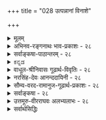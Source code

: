 +++
title = "028 उत्पन्नानां विनाशे"

+++
<details><summary>मूलम्</summary>

उत्पन्नानां विनाशे ध्रुवभवितृतया हेत्वपेक्षाविहीने जन्मन्येवोपरोधात्क्षणिकमिह जगत्सर्वमित्यप्यसारम् ।  
लिङ्गं ह्येष्यत्त्वमात्रं जननविधुरता तत्क्षणानुक्षणत्वे तत्त्वं तज्जन्यता वा तदिदमनियमासिद्धिबाधादिदूष्यम् ॥ २८ ॥
</details>

<details><summary>अभिनव-रङ्गनाथः भाव-प्रकाशः - २८</summary>

\*जातस्य हि ध्रुवो मृत्युरितीति - एतेन परोक्तध्रुवभावित्वहेतोः पक्षसत्त्वस्य सिद्धान्तिसंमतत्वप्रदर्शनव्याजेन गीताभाष्योक्तदिशा तत्वसंग्रहकृतो विनाशद्वैविध्यकल्पनमनुचितमिति सूचितं; तथाहि - 'उत्पत्तिविनाशादयस्सतो द्रव्यस्यावस्थाविशेषाः' इत्यादिभाष्येण उत्पाद इव विनाशोऽपि सहेतुकः असत्त्वाभाववांश्च प्रमाणप्रतिपन्न इत्यादिकं स्थापितं । धर्मधर्मिणोर्भेदः एकस्यैव कालभेदेन नानास्वभावयोगश्च संभवतीत्यत्रैव पूर्वं व्यवस्थापितं । संबन्धानुपपत्तिश्च परिहरिष्यते । अतः उत्पत्तिप्रतीतिरिव नाशसामान्यप्रतीतिः प्रमेति युक्तम् ।  
तत्वसंग्रहे तु -  
अहेतुकत्वात्किञ्चायां असन् वन्ध्यासुतादिवत् ।  
अथवाऽऽकाशवन्नित्यो न प्रकारान्तरं यतः ॥ ३७० ॥  
असत्त्वे सर्वभावानां नित्यत्वं स्यादनाशतः ।  
सर्वसंस्कारनाशित्वप्रत्ययश्चानिमित्तकः ॥ ३७१  
नित्यत्वेऽपि सहस्थानं विनाशेनाविरोधतः ।  
अजातस्य हि नाशोक्तिः नैव युक्त्यनुपातिनी ॥ ३७२  
इत्युद्योतकरोक्षेपस्य -  
तदत्र कतमं नाशं परे पर्यनुयुञ्जते?  
किं क्षणस्थायधर्माणं भावमेव तथोदितम् ॥ ३७३  
अथ भावस्वरूपस्य निवृत्तिं ध्वंससंज्ञितम्?  
पूर्वपर्यनुयोगे हि नैव किञ्चिद्विरुध्यते ॥ ३७४  
यो हि भावः क्षणस्थायी विनाश इति गीयते ।  
तं हेतुमन्तमिच्छामः पराभावात्त्वहेतुकम् ॥ ३७५  
वस्त्वनन्तरभावित्वं न तत्र त्वस्ति तादृशि ।  
चलभावस्वरूपस्य भावेनैव सहोदयात् ॥ ३७६  
अतो विनाशसद्भावान्न नित्यास्सर्वसंस्कृताः ।  
न विनाशीति बुद्धिश्च निर्निमित्ता प्रसज्यते ॥ ३७७  
भावध्वंसात्मनश्चैवं नाशस्यासत्त्वमिष्यते ।  
वस्तुरूपवियोगेन न भावाभावरूपतः ॥ ३८२  
निवृत्तिरूपताऽप्यस्मिन् विधिना नाभिधीयते ।  
वस्तुरूपानुवृत्तिश्च क्षणादूर्ध्वं निषिध्यते ॥ ३८३  
अतो व्यवस्थितं रूपं विहितं नास्य किञ्चन ।  
इति नित्यविकल्पोऽस्मिन् क्रियमाणो निरास्पदः ॥ ३८४  
इति परिहार उक्तः । अत्र पञ्चिका - द्विविधो हि विनाशो विधेः प्रतिषेधलक्षणः; तथा हि -क्षणस्थितिधर्मा भाव एव चलो विनश्यतीति कृत्वा विनाश इत्याख्यायते । यद्वा -भावस्वभावप्रच्युतिलक्षणप्रध्वंसापरनामाविनशनं विनाश इति । अत्र विचार्यते -पूर्वदेशसंबन्धवियोगपूर्वकदेशान्तरप्राप्तिदशायामेव चलनं सर्वसंप्रतिपन्नं । तदात्वे विनाशप्रतीतिर्न संप्रतिपन्ना; किंतु चलनप्रतीतिरेव । चलनं च न वस्तुनो विनाशः । वस्तुस्वभावप्रच्युतिदशायामेव विनाशप्रतीतिः । सा च चलनमादाय न विश्राम्यति । अत एव -  
प्रथमे कारणं जातमविनष्टं तदा च तत् ।  
क्षणिकत्वात्तु तत्कार्यं क्षणकाले न वर्तते ॥ ५०९  
तस्मादनष्टात्तद्धेतोः प्रथमक्षणभाविनः ।  
कार्यमुत्पद्यते शक्तौ द्वितीयक्षण एव तु ॥ ५१२  
इति भवदुक्तिसंगतिः । अस्तु धर्मधर्मिणोरभेदवादिनां भवतां चलनकाल एव विनाशः; अथापि 'भाव एव चलो विनश्यतीति कृत्वा विनाश इत्याख्यायते' इति भवदुक्त्या यो विनश्यति तद्भावरूप एव विनाश इति प्रतीयते । एवं 'जन्मतो नान्यथा स्थितिः' इत्युक्त्या जन्मकाल एव विनाशसत्ताकाल इति च । इत्थं च उत्पत्तिक्षण एव विनाशप्रतीतिरिति महदिदं चित्रं । एवं धर्मधर्मिणोर्मेदमभ्युपगच्छतः परस्योपरि -  
तथा हि नाशको हेतुर्न भावाव्यतिरेकिणः ।  
नाशस्य कारको युक्तः स्वहेतोर्भावजन्मतः ॥ ३५८  
इति भवदारोपितदोषः परावृत्य भवन्तमेवाश्रयति । पूर्वपूर्वक्षणनाशस्य उत्तरोत्तरक्षणरूपत्वाङ्गीकारे च सान्वयविनाशाङ्गीकारप्रसङ्गः । स्वभावप्रच्युतिदशायामपि श्रीभाष्यादिसिद्धान्तितस्य निरन्वयविनाशासंभवस्य अनुपदमेव व्यवस्थापयिष्यमाणतया विनाशप्रतीत्योर्वैलक्षण्ये विनिगमकविरहेण एकजातीयेनैव विनाशेन निर्वाहे एको वस्तुरूपः अन्यश्शशविषाणवदसन्निति विनाशद्वैविध्यकल्पनं स्वेच्छामात्रनिबन्धनमेव । चलनदशायामपि पूर्वोत्तरक्षणयोस्तादाम्यानभ्युपगमेन पूर्वक्षणस्य निरन्वयविनाशसंभवेन भवत्पक्षेणोभयोरसत्त्वसंभवात् स्वभावप्रच्युतिदशायां सिद्धान्तानुसारेण वस्तुनस्संभवेन उभयोर्वस्तुत्वसंभवाच्च । अतः एकस्य वस्तुभूतस्य विनाशस्य अपरस्यावस्तुभूतस्य ध्वंसस्याङ्गीकरणमनुचितमिति । एतेन -  
संतानोच्छेदरूपस्तु विनाशो यो न हेतुमान् ।  
तस्यान्तेऽपि न भावोऽस्ति तथा जन्म तु वार्यते ॥ ४३९  
विलक्षणकपालादेस्त्वादस्तु सहेतुकः ।  
सोऽप्यादौ जायते नैव तदा हेतोरसम्भवात् ॥ ४४०  
इत्युक्तिरप्यनुचितेति ।  
\*द्वितीये तु इति - धर्मधर्मिणोस्संबन्धो व्यवस्थापयिष्यते ।  
अतः -  
सर्वत्रैवानपेक्षाश्च विनाशे जन्मिनोऽस्विलाः ।  
सर्वथा नाशहेतूनां तत्राकिञ्चित्करत्वतः ॥ ३५७  
पदार्थव्यतिरिक्ते तु नाशनाम्नि कृते सति ।  
भावे हेत्वन्तरैस्तस्य न किञ्चिदुपजायते ॥ ३६०  
इत्येतत्पक्षपरिष्करणेन सिद्धान्तदूषणं न संभवतीति बोध्यम् ॥  
\*सर्वभावासिद्धीति - ध्वंसस्याहेतुकत्वासत्त्वनिस्स्वभावत्वाङ्गीकारे माध्यमिकावृत्तिबोधिचर्यावतारपञ्चिकोक्तदिशा सर्वेषामपि निस्स्वभावत्वप्रसङ्गेन - विज्ञप्तिमात्रतासिद्धिर्धीमद्भिर्विमलीकृता ।  
इत्याद्युक्तिरसङ्गतेति भावः । \*ध्वंसस्य च तुच्छत्वे इति -  
प्रध्वंसो भवतीत्येव न भावो भवतीत्ययम् ।  
अर्थः प्रत्याय्यते त्वत्र न विधिः कस्यचिन्मतः ॥ २८९  
ध्वंसनाम्नः पदार्थस्य विधाने पुनरस्य न ।  
वस्तुनो जायते किंञ्चिदित्येतत्किं निवर्तते? ॥  
इत्युक्तिरप्यनुचिता । भवताऽपि वस्तुरूपनाशाङ्गीकारेण तत्र विधिरूपताया अत्र तद्वैलक्षण्यस्य च नियामकाभावात् । ध्वंसनाम्नः पदार्थस्य विधाने वस्तुनो ध्वंसस्य च परमार्थत्वेन उभयोस्संबन्धस्संभवति । एकस्य वस्तुता अन्यस्य चावस्तुत्वं यदि तदा वस्त्ववस्तुनोस्संबन्धो न संभवति । एतेन -  
भावध्वंसात्मनोश्चैवं नाशस्यासत्त्वमिष्यते ।  
वस्तुरूपनियोगेन न भावाभावरूपतः ॥ ३८२  
इत्येतद्विवरणपञ्चिकायां 'यदि हि स्वभावनिषेघलक्षणो विनाशः तेषामसन् स्यात् तदा नित्यत्वमेषां स्यात् यावता स्वभावनिषेधलक्षणो नाशस्स्वयमसद्रूपोऽस्त्येवेति कथं नित्या भवेयुः?' इत्युक्तिरप्यपास्ता; सदसतोस्संबन्धानुपपत्तिर्बुद्धिसरे विवेचयिष्यते इति भावः ॥ २८ ॥
</details>


<details><summary>सर्वाङ्कषा-पाठान्तरम् - २८</summary>

पुनः विभज्यवैभाषिकोक्त प्रकारान्तरेण जगतः क्षणिकत्वसाधनप्रकारमाशङ्क्य परिहरति - उत्पन्नाना- मित्यादि । विनाशे = ध्वंसे ध्रुवभवितृतया = ध्रुवभावित्वेन हेतुना हेत्वपेक्षाविहीने = हेतुनिरपेक्षे सिद्धे सति उत्पन्नानां पदार्थानां जन्मन्येव = उत्पत्तिसमय एव निरोधात्‌ = ध्वंसात्‌ इह सर्वं जगत्‌ क्षणिकम्‌ = एकक्षणमात्रवर्तीति सिद्धम्‌ । अयं भावः - नाशाख्यः कश्चन पदार्थः ध्वंसपर्यायः भावरूपोऽभावरूपो वा लौकिकपरीक्षकसर्वसंमतः दुरपह्नवः । स च नित्य इत्यपि, अन्यथा ध्वस्तस्य पुनरुन्मज्जनप्रसङ्गः । ध्वंसो यद्यमित्यः, तर्हि तस्य नाशः कदाचित्‌ स्यादेव । एवञ्च घटस्य ध्वंसो नाम घटनाशः, तस्य नाशे = घटनाशस्य नाशे पुनः घट उज्जीवेत्‌ । घटाभावाभावो हि घट एव । अतश्च नित्यत्वादेव सः हेतुनिपेक्ष इति च स्वतस्सिद्धम्‌ । न च ध्वंसस्य नित्यत्वेऽपि उत्पत्तेरङ्गीकारात्‌, तस्य हेतुनिरपेक्षत्वं नास्तीति वाच्यम्‌; उत्पत्तिमतो हि नाशः अनिवार्यः । अत एव हि 'जातस्य हि ध्रुवो मृत्युः' इति भवत्कूटस्थोपदेशः । न च मुद्गराघातादेः ध्वंसं. प्रति कारणत्वस्य दृष्टत्वात्‌ न निरपेक्षः ध्वंसः इति वाच्यम्‌; तेषाम् अभिव्यक्तिकारणत्वेनाप्युपपत्तेः । अपि च मुद्गराघातस्य ध्वंसं प्रति हेतुत्वं तवापि न हीष्टम्‌; अवयवविश्लेषकरण एव मुद्गरघातस्य त्वयापि पर्यवसानाङ्गीकारात्‌ । न चान्ततः ध्वंसं प्रति प्रतियोगिनः कारणत्वस्यास्माभिरङ्गीकारात्‌ ध्वंसस्य हेतुजन्यत्वं वर्तत एवेति वाच्यम्‌; पतितोऽसि मदीये जाले । ध्वंसं प्रति प्रतियोगि कारणमिति सत्यम्‌ । ध्वंसस्य समवाय्यसमवायिकारणे तु न स्त एव । प्रतियोगि तु निमित्तकारणम्‌ । अत एव निमित्तस्य प्रतियोगिनः सिद्धौ, ध्वंसे कारणान्तरनिरपेक्षतायाश्च भवताप्यङ्गीकारात्‌, कालस्य क्षेपे कारणाभावेन, जातस्य मृत्युः ध्रुवस्सिद्धः । न च कालेश्वरादृष्टादीनां कार्यसामान्यकारणानां सत्त्वान्न प्रतियोगिमात्रजन्यो ध्वंस इति वाच्यम्‌, कालेश्वरादिसद्भाव एव प्रमाणाभावेन, तेषां कारणत्वं हि दण्डापूपायितम्‌ । अतश्च प्रतियोगिनि सिद्धे विवृतवदनेन ध्वंसेन स ग्रस्यत एवेति एकक्षणायूंषि सर्वाणि । अतः उत्त्पत्तिक्षणमात्रवर्तिनः सर्वे भावा इति जगत्‌ सर्वं क्षणिकम् इति सिद्धम्‌ । तथा चानुमानम्‌ 'ध्वंसः हेतुनिरक्षः, ध्रुवभावित्वात्‌' इति ॥   
तदिदं निराकरोति- इत्यप्यसारमिति । कृत इत्यत्राह - लिङ्गं हीत्यादि । हेतुं विकल्पयति - एष्यत्वमित्यादिना । उक्तानुमाने ध्रुवभावित्वात्‌' इति हेतोरर्थः कः? नियमेन आगामित्वरूपम् एष्यत्वसामान्यम् अर्थः? सदातनत्वम्‌, अत एवोत्पत्तिरहितत्वपर्यवसितं सतताधौव्येःअर्थः? प्रतियोगिनः ध्वंसस्य च समानकालिकत्वमर्थः? उत प्रतियोगिक्षणाव्यवहितसमनन्तरकालिकत्वमर्थः? अथवा प्रतियोग्यात्मकत्वमेवार्थः? उत प्रतियोगिजन्यत्वमर्थः? ध्रिवभाविपदस्य हि कथञ्चिदेत अर्था भवन्ति ॥   
पदानामर्थस्तु - एष्यत्वमात्रम्‌, सामान्यतः आगामित्वमर्थः । जननविधुरता = उत्पत्तिरहितत्वमर्थः? ध्रुवभावि = सदातनम्‌ । तत्क्षणत्वम्‌ = स एव क्षणः यस्य ध्वंसस्य, तत्त्वम्‌ = प्रतियोगिसमानक्षणत्वमर्थः ।   
अनुक्षणत्वम्‌ = तदनुक्षणत्वम्‌ = प्रतियोगिक्षणसमनन्तरक्षणभावित्वम्‌ अर्थः । क्षणानुक्षणपदयोः द्वन्द्वः ततो भावप्रत्ययः, अनन्तरं प्रतियोगिवाचकतत्पदेन तत्पुरुषः । भावप्रत्ययात्पूर्वं वा तत्पुरुषः । ततश्च तत्क्षणत्वम्‌, तदनन्तरक्षणत्वं चार्थः । अथवा तत्त्वम्‌ = प्रतियोग्यात्मकत्वमर्थः । यद्वा तज्जन्यता वा = प्रतियोगिजन्यत्वमर्थः ॥   
एवं विकल्पितानां पक्षाणां क्रमाद्दोषानाह – तदिदमित्यादिना । तदिदमिति सामान्ये नपुंसकम्‌ । एवं हेतोरर्थवर्णनम्‌, अनियमासिद्धिबाधादिदूष्यम्‌ = अनियमः = व्यभिचारः । असिद्धिः प्रसिद्धा । बाधश्च प्रसिद्धः । आदिना विरोधस्य ग्रहणम्‌ । एभिः दूष्यम्‌ ॥   
तत्र प्रथमे एष्यत्वे, अनियमः, हेतुनिरपेक्षत्वरूपसाध्यस्याभाववति हेतुसापेक्षे ध्वंसभिन्ने घटादौ एष्यत्वस्य सत्त्वात्‌ व्यभिचारः । द्वितीये जननविधुरत्वे, असिद्धिः । ध्वंसस्य प्रतियोगिजन्यत्वस्य सर्वसंमतत्वेन, जननविधुरत्वस्य पक्षे असिद्धिः । हेत्वभाववत्पक्षः स्वरूपसिद्धिः । ननु तन्मते ध्वंसस्य नित्यत्वाङ्गीकारात्‌ जननविधुरत्वं तत्रास्त्येवेति कथमसिद्धिरिति चेत्‌, न; ध्वंसस्य तत्त्वतः सामान्यरूपेण नित्यत्वेऽपि, प्रति- योगिसिद्धिसमनन्तरं तत्तत्प्रतियोगिकध्वंसत्वेन रूपेण जन्यत्वस्यावश्यकत्वात्‌, विशेषरूपेण जन्यत्वस्य सत्त्वात्‌ । अन्यथा घटोत्पत्तेः पूर्वमपि घरध्वंसप्रसङ्गः । तृतीये, प्रतियोगिनः एकक्षणमात्रवृत्तित्वाङ्गीकारात्‌, प्रतियोगिना सह समानक्षणत्वाभावात्‌ असिद्धिः । चतुर्थे, तदनन्तरकषणभावित्वे सिद्धे, तस्यैव हेतुत्वरूपत्वात्‌, हेतुनिरपेक्षत्वविरुद्धत्वाद्धेतोः विरोधो दोषः स्पष्टः । कार्याव्यवहितपूर्वक्षणवृत्तिर्हि कारणमुच्यते । कारणाव्यवहितोत्तरवृत्ति चेत्‌ कार्यम्‌, कार्याव्यवहितपूर्ववृत्तित्वमपि प्रतियोगिनिरूपितेनैव लभ्यत एव । तदेव च कारणत्वमिति । पञ्चमे, ध्वंसे प्रतियोग्यात्मकत्वस्यासंभवात्‌ हेत्वसिद्धिः स्पष्टा । षष्ठे, तज्जन्यत्वे सिद्धे हेत्वनपेक्षत्वं कथमुच्यते? अतः विरोधः स्पष्ट एव । अतश्च ध्वंसः हेत्वनपेक्षः, ध्रुवभावित्वादित्यनुमानस्यासंभवात्‌ न क्षणिकत्वस्य सिद्धिः । ननु तदुक्तानुमानस्यास्तु दूषणम्‌; अथापि ध्वंसः खलु न समवायिकारणपेक्षः, अनङ्गीकारात्‌। अत एव नासमवायिकारणमपि । एवञ्च ध्वंसं प्रति प्रतियोग्येव निमित्तकारणमिति तु सर्वसंमतम्‌ । एवञ्च प्रतियोगिनि जाते, कारणस्य सिद्धत्वात्‌ कुतः कार्यभूतो ध्वंसः तदैव न भवेत्‌ । 'जातस्य हि ध्रुवो मृत्यु' इति हि न्यायः इति चेत्‌, उच्यते - 'नाभावो विद्यते सतः' इत्यपि तत्रैवोक्तमपि पश्य । किञ्च ध्वंसं परति प्रतियोगिमात्रं न हेतुः, कालेश्वरदृष्टादीनां साधारणकारणानामप्यपेक्षणात्‌ । कालेश्वरादयो न सन्तीत्युक्तं किलेति चेत्‌, अत एव ते सन्त्येवेति सिद्धम्‌ । न ह्यसतश्शशश्रृङ्गादावेवं चर्चा । अतश्च कूश्माण्डचौर्यकथाप्रसङ्गन्यायेन सिद्धा एव ते । अधिकं च तत्तदवसरे । अतश्च तेष्वन्यतमविलम्बेन कार्यस्य उत्पत्तिक्षण एव नाशासंभवात्‌ न क्षणिकत्वसिद्धिः । एवं ध्वंसस्य विलम्बे, वस्तुनोऽनुवृत्तेः सिद्ध्या, स एव 'स्थिति'पदस्यार्थः । 'जातस्य हि' इत्याद्यपि, नाशस्यानिवार्यतां वक्ति, न तु प्रतियोगिसमनन्तरक्षणभाव्यताम्‌ । अतः उक्तयुक्त्या न क्षणिकत्वसिद्धिः ॥   
इदमत्रचिन्तनीयम्‌- दारुकाष्ठादिकं गृहाद्बहिरनावृतप्रदेशे प्रक्षिप्तं शीघ्रं नश्यति । गृहान्तः रक्षितं तु शतवर्षकालमपि तिष्ठति । विशिष्य रक्षणोपायाचरणेन ततोऽपि बहुवत्सरांस्तिष्ठेयुः । एवं शरीरमपि व्याध्यादिग्रस्तं चिकित्सारहितं चेत्‌, नश्यत्येव । औषधसेवादिभिस्तु रक्ष्यत इत्यप्यनुभवसिद्धम्‌ । अन्यथा हि आयुर्वेदशास्त्रमर्थशून्यमेव स्यात्‌ । अतश्चैकमेव वस्त द्वित्रक्षणस्थाय्यपि, द्वित्रदिनस्थायि, द्वित्रवर्षस्थायि चेत्यनुभवसिद्धम्‌ । ततश्चैव नाशे सहजेऽप्युपायैः कालानुवृत्तिरपि प्रत्यक्षसिद्धा । कालान्तरानुवृत्तिरेव स्थितिरुच्यते । अतश्च क्षणिकत्ववादोऽयं दुर्बल एव । सर्वाण्यपि कदाचिन्नशयन्तीति तु सत्यम्‌ । परन्तु कालक्षेपस्यापि सत्त्वादेतदपि सत्यमेव । अतश्च मानवबुद्ध्या निर्णेतुमशक्ये विषये, 'एवमेव' इति निर्णयस्यासंभवात्‌, सकलशास्त्रव्यवहाराद्यनुसारात्‌ वस्तुस्थैर्यमनिवार्यम्‌ । वैराग्यार्थं क्षणिकोपदेशश्चेत्तदङ्गी- कृतमेव 'आस्थानिवृत्त्यर्थमवादिबौद्धैः' इति । न तावता वस्तुस्वरूपनिर्णय इति ॥ २८ ॥
</details>


<details><summary>ಕನ್ನಡ</summary>

क्षणिक साधक मत्तॊन्दु वादवन्नु अनुवाद माडि निराकरिसुत्तारॆ  

> उत्पन्नानां विनाश ध्रुवभविवृतया हेत्व पेक्षा विहीने (सति)  
> जन्मन्येव उपरोधात्  
> इह सर्वं जगत् क्षणिकम्

हुट्टिद वस्तुगळ नाश  
बेरॆ कारणवन्नु अपेक्षिसदॆये  
स्वयं अनिवार्यव् आगि ऒदगुवुदरिन्द  
हुट्टिद तत्‌क्षणवे नाशवागुवुदरिन्द  
इल्लि जगत्तॆल्लवू ऒन्दु क्षणमात्रवे निल्लबल्लदु. 

बौद्ध मतदल्लि नाश ऎरडु विध.  

1) दॊण्णॆ मुन्तादवुगळिन्द घटादिगळु ऒडॆदाग आगुव नाश,  
2) प्रतिक्षणदल्लि ऎल्ल पदार्थगळू नाशवागि हॊसदागि हुट्टुवाग आगुव मॊदलिद्द वस्तुविन नाश. 

[[38]] 


मॊदलनॆयदु स्थूल,  
ऎल्लरिगू अनुभवसिद्ध.  
ऎरडनॆयदु सूक्ष्म,  

> ध्वंसः हेतु-निरपेक्षः,  
ध्रुवभावित्वात् ' 

ऎम्ब अनुमानदिन्द सिद्ध.  

ई ऎरडन्नू अवरु निरन्वय-विनाशव् ऎन्नुवरु.  
अन्दरॆ आ वस्तु नाशवाद मेलॆ  
याव रीतियल्लि मुन्दुवरियुवुदिल्ल.  

सिद्धान्तदल्लि याव वस्तुवे नाशवादरू  
रूपान्तरदिन्द अदु मुन्दुवरियुत्तदॆ.+++(5)+++  
याव रीतियल्लि मुन्दु वरियद सम्पूर्णवाद नाश  
यावुदक्कू बरुवुदिल्ल.  
इदन्नु सान्वय-विनाशवॆन्नुवरु.+++(5)+++ 

वस्तु नाशव् आगलु  
बेरॆयॊन्दु वस्तु कारणवल्ल.  
तानु हुट्टुवुदे  
तन्न नाशक्कॆ कारणवागुत्तदॆ.  
*जातस्य हि ध्रुवो मृत्युः' ऎम्ब न्याय प्रसिद्ध.  
तार्किकरू ध्वंसक्कॆ प्रतियोगि कारण ऎन्नुत्तारॆ.  
घटध्वंसक्कॆ घटवे कारण.+++(5)+++  
आद्दरिन्द घट हुट्टिद तत्क्षण  
कारणसिद्धवाद्दरिन्द  
घट ध्वंस आगले बेकागुत्तदॆ.  
इल्लदिद्दरॆ ऎन्दू अदर नाशवागुवन्तॆये इल्ल.  
इदन्नु अहेतुक ध्वासवादवॆन्नुवरु.  
इदरिन्द, हुट्टिद प्रतियॊन्दु वस्तुवू मरुक्षणदल्ले नशिसुवुदु अनिवार्यवाद्दरिन्द  
क्षणिकत्व तन्नष्टिगॆ सिद्धवागुत्तदॆ.  
इदु हिन्दॆ हेळिद अनुमानद सार. 


"इत्यपि असारं"- ई वादवू सह समर्थनीयवल्ल.  

एतक्कॆन्दरॆ  

> लिङ्गं एष्यत्त्वमात्रं जननविधुरता तत्-क्षणानुक्षणतो तं तज्जन्यता वा तदिदं अनियमासिद्धि-बाधादिदष्यं हि 

हेतु-वागिरुव ध्रुव-भावित्व-एष्यत्त्वादि यावरूपद्दे आदरू  
व्यभिचार, असिद्धि, बाध मुन्ताद दोषगळिन्द कूडिद्दाग् इदॆ. 

'ध्रुवभावित्वात्' ऎम्ब हेतु-वाचक-पदक्कॆ,  

1) आगिये आगुवुदु,  
2) ऎन्दू इरुवुदु, (उत्पत्तिरहित), 
3) प्रतियोगि हुट्टिद क्षण बरुवुदु 
4) प्रतियोगि हुट्टिद मरुक्षण बरुवुदु, 
5) प्रतियोगि स्वरूपवाग् इरुवुदु, 
6) प्रतियोगियिन्द हुट्टुवुदु 

ऎन्दु अनेक अर्थगळन्नु हेळ बहुदु. 

मॊदलनॆय अर्थदल्लि हेत्वनपेक्षत्वव् ऎम्ब साध्यविल्लद हेतु  
सापेक्षवाद-घटादिगळल्लि हेतुव् इरुवुदरिन्द  
व्यभिचार-दोष स्पष्ट. 

[[39]] 

ऎरडनॆयदरल्लि -  
हेतु, वादि प्रतिवादि इब्बरिगू सम्मत वागिरबेकुगुत्तदॆ.  
सिद्धान्तदल्लि ध्वंसक्कॆ उत्पत्तियन्नु ऒप्पलागिदॆ.  
इदरिन्द “ऎन्दू इरुवुदु' ऎम्ब हेतु सिद्धिसद कारण असिद्धि ऎम्ब दोष बरुत्तदॆ. 

मूरनॆयदरल्लि प्रतियोगियाद घटादिगळु हुट्टुव क्षणदल्ले ध्वंसवू बरबेकागुवुदरिन्द  
हेतुवे असिद्धवागि हिन्दिनन्तॆये असिद्धि दोष बरुत्तदॆ. 

नाल्कनॆयदरल्लि  
'यावुदर अनन्तर यावुदु हुट्टुवुदो,  
अदे अदक्कॆ कारणवागुत्तदॆ'  
ऎम्ब नियमविरुवुदरिन्द  
ध्वंसक्कॆ हेतु सापेक्षत्व बरुत्तदॆ.  
इदरिन्द विरोधवॆम्ब दोष सिद्ध. 

ऐदनॆयदरल्लि प्रतियोगियू ध्वंसवू  
परस्पर शत्रुगळाद्दरिन्द  
ध्वंस प्रतियोगि-स्वरूपवागलु  
ऎन्दू साध्यविल्लवागुव कारण  
हेतु असिद्धवागुत्तदॆ. 

आरनॆयदरल्लि -  
ध्वंस प्रतियोगियिन्द हुट्टुवुदरिन्द  
हेतु निरपेक्ष,  
ऎम्ब वाद परस्पर विरुद्धवागुवुदु स्पष्ट.  
'प्रतियोगियिन्द हुट्टुवुदु' ऎन्द मेलॆ  
ध्वंस प्रतियोगि सापेक्ष ऎन्दु ऒप्पबेकु.  
हीग् इरुवाग  
'ध्वंस हेतुनिरपेक्ष' ऎन्दरॆ विरोध स्पष्ट. 

हीगॆ ई अनुमान  
अनेक दोषगळिन्द कूडिरुवुदरिन्द  
वस्तुगळिगॆ क्षणिकत्व साधन क्रम  
यावुदू समर्थनीयवल्ल ॥ २८ ॥ 
</details>


<details><summary>वाधूल-श्रीनिवासः गूढार्थ-विवृतिः - २८</summary>

उत्पन्नानामिति । ध्रुवभवितृतयेति हेतुं षोढा विकल्प्य आद्ये व्यभिचारम्, द्वितीयेऽसिद्धिम्, तृतीयेऽप्यसिद्धिम्, चतुर्थे विकल्प्य भेदेनासिद्धिप्रतिज्ञाविरोधौ, पञ्चमे व्याघातं षष्ठे प्रतिज्ञाहेतुविरोधं षट्स्वपि प्रत्यक्षबाधं चाह - तथाहीत्यादिना । अनुक्षणशब्दस्यानन्तरक्षणवाचिनो न तद्व्यक्तिवाचित्वमित्यत आह उपचरित इति ॥ २८ ॥
</details>


<details><summary>नरसिंह-देवः आनन्ददायिनी - २८</summary>

पूर्वशेषतया न पृथक्संगतिरित्यभिप्रायेणाह - नन्विति । केचिदाक्षेपसंगतिमाह नन्वितीत्याहुः । मृत्युः - विनाशः । जननं - सत्ता । तथा च विनाशः भावानामुत्पत्तिक्षणानन्तरभावी अहेतुकत्वे सति भावानामवश्यम्भावित्वात् । य(द्य)दहेतुकत्वे सति यस्यावश्यम्भावि तत्तदनन्तरक्षणभावि यथा घटस्यान्यापोह इति प्रयोगे हेत्वसिद्धिशङ्कापरिहाराय ध्वंसो (भावस्य) हेतुनिरपेक्षः तस्य ध्रुवभावित्वात् अपोहवदिति प्रयोगो द्रष्टव्यः । झडित्येव - उत्पत्त्यनन्तरमेव ।  
मूलस्यायमर्थः - उत्पन्नानां भावानां विनाशस्य ध्रुवभवितृतया हेत्वपेक्षारहितत्वात् जन्मन्येवोपरोधात्सम्बन्धात् सर्वं जगत् क्षणिकमिति । तत्र किं ध्रुवभवितृत्वम्? इति विकल्पयती(विकल्पपरत्वमभिप्रे)त्याह - तत्रेति । एष्यत्त्वमवश्यम्भावित्वमात्रं । जननविधुरता -उत्पत्त्यभावः । तत्क्षणत्वं - भावकालत्वं । अनन्तरक्षणवर्तित्वमनुक्षणत्वं । तत्त्वं - प्रतियोगिस्वरूपत्वं । तज्जन्यत्वं - प्रतियोगिजन्यत्वं । ध्रुवभवितृ(ध्रुवभावित्व)शब्देन एतेषां लाभो यथा संभवति तथोत्तरत्र स्वयमेव दर्शयिष्यति । तेषां समुच्चित्य प्रत्येकम(प्रत्येकं प्राप्त्य)भावादाह - यथासंभवमिति । तत्र क्रमेण दूषणानि वक्तुं प्रतिजानीते - तथाहीति । अनियमो -व्याप्त्यभावः । असिद्धिः हेत्वसिद्धिः । बाधः - साध्याभावनिश्चयः । कस्यचिदिति - व्यभिचारेण व्याप्त्यभावादित्यर्थः ।  
सर्वत्र चेति - तत्तदुत्तरक्षणानां ध्रुवभावित्वात् पूर्वपूर्वक्षणहेतुकत्वाच्चेति भावः । क्षणः - स्वलक्षणं वस्तु । तथासतीति - तथा च सर्वेषामेकक्षणोत्पत्तिसमय एव विनिगम(का)नाभावेनोत्पत्तौ पूर्वापरभावापन्नसंतानसिद्धिर्न स्यादित्यर्थः । असत्त्वं च स्यादिति - उत्तरोत्तरेषां क्षणानां पूर्वपूर्वजन्यत्वाभावेन अर्थक्रियाकारित्वाभावादिति भावः । चार्वाकवादः - निर्हे(अहे)तुक(त्वं)त्ववादः । द्वितीयेत्विति - जननविधुरतेत्यस्मिन् पक्षे इत्यर्थः । हेत्वसिद्धिमेवोपपादयति -प्रतियोगिवदिति । स्वोचितहेतवो मुद्गरादयः । असि(द्धिं परिहरति)द्धिपरिहारं शङ्कते - मुद्गरादय इति । सभागः - विभक्तावयवः । तथा च मुद्गरा(दण्डा)द्यन्वयव्यतिरेकयोरन्यार्थत्वात् ध्वंसस्य न तज्जन्यत्वमिति भावः । दीपेति - तत्रा(न्यथासिद्धेः)न्यार्थत्वस्य वक्तुमशक्यतया ध्वंसस्य तज्जन्यत्वासंभवादित्यर्थः । तत्राप्यन्यथासिद्धिमाशङ्क्य परिहरति - नहीति । तत्र प्रमाणाभावादिति भावः । अन्वयव्यतिरेकाविशेषेऽपि व्यवस्थापकं शङ्कते - निस्स्वभावतयेति । तत्र किं स्व(य)मेव भावः स्वभाव इति स्वरूपं विवक्षितं? आहोस्वित् स्वस्य भावः स्वभाव इति धर्मो वा? इति विकल्पमभिप्रेत्य आद्यं दूषयति - प्रतियोगिवदिति । अत्यन्ततुच्छत्वायोगादिति - शशशृङ्ग(ङ्गादि)वत् निस्स्वरूप (निस्स्वरस) त्वासंभवादित्यर्थः । खपुष्पवदिति - ध्वंसप्रतियोगिनोर्विरोधादुत्तरकालमिव पूर्वमपि भावानां सत्त्वं न स्यादिति; तथा च माध्यमिकमतापात इति भावः ॥  
ननु तुच्छत्वान्न प्रतियोगिविरोध इत्यत आह - ध्वंसस्य चेति । द्वितीये दूषणमाह - कीदृशं चेति । तर्हीति - तद्ध्वंसत्वस्यैव स्वभावत्वादित्यर्थः । अस्येति - ध्वंसस्येत्यर्थः । भावापह्नव इति -ध्वंसकाले प्रतियोगिनोऽसंभवादिति भावः । तत एवेति - यत एव प्रतियोगिनोभावः ततः प्रतियोग्यप्रसिद्ध्या भावोऽपि न स्यादिति माध्यमिकमतप्रसङ्ग इति भावः । न (ही) चेति -विरोधादिति भावः । संभवे(वे) चेति - विरोधाभावादिति भावः । उपचरितस्त्विति - अनुशब्दस्य 'प्रादयो गताद्यर्थे' इति अनुयातः क्षण इति समासे कालवाचि(त्वात्)त्वेन बहुव्रीहिसमासे चान्यपदार्थलक्ष(णकतया)कत्वात् तत्स्थवाचि (त्वमुपचारेणेत्यर्थः) त्वाभावात् तेनोपचरितो लक्षित इति भावः । भाव एवेति - अनन्यथासिद्धनियतपूर्ववृत्तित्वादिति भावः । कथमिति - तथा च बाध इति भावः । तद्वदेवेति - प्रतियोगिन इव मुद्गरादेरप्यन्वयव्यतिरेकसत्त्वादिति भावः । पञ्चम इति - ध्वंसप्रतियोगिनोरैक्यानभ्युपगमात् भावाभावयोः परस्परविरोधिनोरैक्यस्य विरुद्धत्वादित्यर्थः; अन्यथा भावस्सर्वदा स्यान्न स्याद्वेति न क्षणिकत्वसिद्धिरेति भावः । नन्वस्याः कोटेरुत्थितिरेव न सम्भवति; शब्दस्य तद्बोधनासामर्थ्यात् । तथा च असम्भवद्विकल्पदोषः । तथा भावानां सहेतुकत्वात् तद(भेदे अ) हेतुकत्वं वा कथं? ततः क्षणिकत्वं वा कथं सिध्येत्? इति शङ्कामाशङ्क्य परिहरति - नन्वित्यादिना । अन्यथेति - पूर्वक्षणानामप्युत्तरक्षणहेतुत्वं न स्यादित्यर्थः । प्रतिज्ञाविरोध इति - हेतुसाध्ययो (साध्येनहेतो) र्विरुद्धत्वादित्यर्थः । यद्वा प्रतिज्ञावाक्यस्य हेतुवाक्येन विरुद्धत्वादित्यर्थः । विरोधपरिहारमाशङ्क्य परिहरति - हेत्वन्तरेति । तद्वदेव सहकारिणामित्यर्थः । ननु सहकारिसापेक्षत्वेऽप्युत्पत्त्यनन्तरमेव ध्वंससम्भवात् क्षणिकत्वं स्यादित्यत्राह - क्रमभावीति । ध्वंसजनने सहकारिणामाद्यक्षण एव भावित्वमित्यत्र नियामकाभावात्; यदा कदाचित्सहकारिलाभे प्रतियोगिनो ध्वंसजनकत्वेऽपि न क्षणिकत्वसिद्धिरित्यर्थः ॥ २८ ॥
</details>



<details><summary>सौम्य-वरद-रामानुज-गूढार्थ-प्रकाशः - २८</summary>

श्लोके 'जन्मन्येवोपरोधात्' इति जन्मनि सत्येव विनाशाद्यवश्यम्भावादित्यर्थः । एवकारेण विलम्बहेत्वभावात् उत्पत्त्यनन्तरमेव विनाशः सूच्यते । स्वरूपवदिति । वैधर्म्यदृष्टान्तः । तत्राद्य इति । आद्ये विकल्प इत्यर्थः । घटादिभावाः पक्षः, निर्हेतुकविनाशत्वं साध्यम्, ध्रुवभाविविनाशवत्त्वं हेतुः, मेघपटलादिर्दृष्टान्तः । यद्वा, घटादिविनाशः पक्षः, तेषां नाशस्य ध्रुवभावित्वं हेतुः, निर्हेतुकत्वं साध्यम्, मेघपटलादिनाशो दृष्टान्त इति भावः । बाह्यमतानुसारेण उदाहरणोपनयावयवद्वयोपादानं यद् यस्येति । तन्निरपेक्षाः हेतुनिरपेक्षाः । तथैव क्वचित् पाठः । पूर्वक्षणानाम् - उत्तरोत्तरक्षणानाम् । चार्वाकवादे - निर्हेतुकत्ववादे । पूर्वक्षणानां उत्तरोत्तरोत्पादनरूपप्रयोजनकार्याभावात् असत्त्वं मिथ्यात्वं स्यादित्यर्थः । बाह्यमते अर्थक्रियाकारित्वरूपाविसंवादित्वेन वस्तूनां सत्यत्वाङ्गीकारादिति भावः । द्वितीये त्विति । ध्रुवभाविशब्दस्य स्वाभाविकादनुबन्धिवाचित्वात् तस्य फलितार्थमाह - अनुत्पन्नमनुबन्धीति । अश्वापोहः - अश्वतादात्म्याभाव इत्यर्थः । सभागेति । विभागवद्वस्तुसन्तानमात्रजनका इत्यर्थः । नदीति । तथा च अपसिद्धान्त इति भावः ।  
यथा नाशप्रतियोगिषु हेत्वन्वयव्यतिरेवदर्शनात् सहेतुकत्वम् तथा नाशेऽपि मुद्गराद्यन्वव्यतिरेकदर्शनात् तद्धेतुकत्वं स्वीकार्यम्; वैषम्यव्यवस्थापकाभावादिति । हेत्वन्तरमाह - अन्वयव्यतिरेकेति । अत्यन्ततुच्छत्वायोगादिति । अनेन विनाशस्य किञ्चित्तुच्छत्वं सूच्यते । एवं च विनाशस्य भावान्तरात्मतया भावव्यतिरिक्तत्वमप्रामाणिकमिति सूचितम् । खपुष्पवत् इत्यतः पूर्वम्, 'अन्यथा' इति शेषः । सर्वभावासिद्धिप्रसङ्गादिति । नाशस्यानादित्वेन पूर्वमपि विद्यमानतया तत्प्रतियोगिभावानां सर्वदा सिद्धि: स्यादित्यर्थः । ननु खपुष्पवत् विनाशस्य तुच्छत्वेनाविद्यमानत्वात् सर्वभावसिद्धिरनुपपन्नेत्यस्वरसादाह - ध्वंसस्य चेति । प्रतियोगिरूपनिरूपकाभावस्यापह्नवात् निरूप्यस्याभावस्याप्यसंभवात् भावाभावरूपसर्वशून्यवादः स्यादिति भावः । स एव क्षण इति । अत्र क्षणशब्दः कालवाची । असिद्धिर्व्याघातश्चेति । नाशस्य प्रतियोगिरूपत्वासंभवात् असिद्धिः, सहेतुप्रतियोग्यात्मकत्वेन निर्हेतुकत्वसाधने व्याहतिश्चेति भावः । तत्त्वविवक्षेति । तस्य भावः तत्त्वम् । तदात्मकत्वविवक्षेत्यर्थः । कस्य चिदेव भवतीति तदात्मक इति । प्रतियोग्यात्मकत्वाभावेऽन्यं प्रतिध्वंसः स्यादिति भावः । नाशस्य प्रतियोगिजन्यत्वे नाश[क?] सद्भावात् [अ?] विलम्बेन नाशः स्यादिति क्षणिकत्वं स्यादित्यत्राह अत इति ॥ २८ ॥
</details>


<details><summary>सर्वाङ्कषा - २८</summary>

[[62]]

पुनः विभज्य वैभाषिकोक्तं प्रकारान्तरेण जगतः क्षणिकत्वसाधनप्रकारमाशङ्कय परिहरतिउत्पन्नानामित्यादि । **विनाशे** = ध्वंसे **ध्रुवभवितृतया** = ध्रुवभावित्वेन हेतुना **हेत्वपेक्षाविहीने** = हेतुनिरपेक्षे सिद्धे सति उत्पन्नानां पदार्थानां **जन्मन्येव** = उत्पत्तिसमय एव **निरोधात्** = ध्वंसात् इह सर्वं जगत् **क्षणिकम्** = एकक्षणमात्रवर्तीति सिद्धम् । अयं भावः - नाशाख्यः कश्चन पदार्थः ध्वंसपर्यायः भावरूपोऽभावरूपो वा लौकिकपरीक्षकसर्वसंमतः दुरपह्नवः ।  

स च नित्य इत्यपि,  
अन्यथा ध्वस्तस्य पुनरुन्मज्जनप्रसङ्गः ।  
ध्वंसो यद्य् अनित्यः,  
तर्हि तस्य नाशः कदाचित् स्याद् एव ।  
एवञ्च घटस्य ध्वंसो नाम घटनाशः,  
तस्य **नाशे** = घटनाशस्य नाशे पुनः घट उज्जीवेत् ।  
घटाभावाभावो हि घट एव ।  
अतश्च नित्यत्वादेव सः हेतुनिरपेक्ष इति च स्वतस्सिद्धम् ।  
न च ध्वंसस्य नित्यत्वेऽपि उत्पत्तेर् अङ्गीकारात्,  
तस्य हेतुनिरपेक्षत्वं नास्तीति वाच्यम्;  
उत्पत्तिमतो हि नाशः अनिवार्यः ।  
अत एव हि 'जातस्य हि ध्रुवो मृत्युः' इति भवत्कूटस्थोपदेशः । न च मुद्गराघातादेः ध्वंसं प्रति कारणत्वस्य दृष्टत्वात् न निरपेक्षः ध्वंसः इति वाच्यम्; तेषाम् अभिव्यक्तिकारणत्वेनाप्युपपत्तेः । अपि च मुद्गराघातस्य ध्वंसं प्रति हेतुत्वं तवापि न हीष्टम्; अवयवविश्लेषकरण एव मुद्गराघातस्य त्वयापि पर्यवसानाङ्गीकारात् । न चान्ततः ध्वंसं प्रति प्रतियोगिनः कारणत्वस्यास्माभिरङ्गीकारात् ध्वंसस्य हेतुजन्यत्वं वर्तत एवेति वाच्यम्; पतितोऽसि मदीये जाले । ध्वंसं प्रति प्रतियोगि कारणमिति सत्यम् । ध्वंसस्य समवाय्यसमवायिकारणे तु न स्त एव । प्रतियोगि तु निमित्तकारणम् । अत एव निमित्तस्य प्रतियोगिनः सिद्धौ, ध्वंसे कारणान्तरनिरपेक्षतायाश्च भवताप्यङ्गीकारात्, कालस्य क्षेपे कारणाभावेन, जातस्य मृत्युः ध्रुवस्सिद्धः । न च कालेश्वरादृष्टादीनां कार्यसामान्यकारणानां सत्त्वान्न प्रतियोगिमात्रजन्यो ध्वंस इति वाच्यम्, कालेश्वरादिसद्भाव एव प्रमाणाभावेन, तेषां कारणत्वं हि दण्डापूपायितम् । अतश्च प्रतियोगिनि सिद्धे विवृतवदनेन ध्वंसेन स ग्रस्यत एवेति एकक्षणायूंषि सर्वाणि । अतः उत्पत्तिक्षणमात्रवर्तिनः सर्वे भावा इति जगत् सर्वं क्षणिक इति सिद्धम् । तथा चानुमानम् ' ध्वंसः हेतुनिरपेक्षः, ध्रुवभावित्वात्' इति ॥ 

तदिदं निराकरोति - इत्यप्यसारमिति ।  
कुत इत्यत्राह - लिङ्गं हीत्यादि ।  
हेतुं विकल्पयति एष्यत्त्वम् इत्यादिना ।  

उक्तानुमाने 'ध्रुवभावित्वात्' इति हेतोरर्थः कः ?  

- नियमेन आगामित्व-रूप एष्यत्त्व-सामान्यम् अर्थः ?  
- सदातनत्वम्,  
अत एवोत्पत्ति-रहितत्व-पर्यवसितं सत्ताधौव्यम् अर्थः ?  
- प्रतियोगिनः ध्वंसस्य च समानकालिकत्वमर्थः ?  
- उत प्रतियोगि-क्षणाव्यवहित-समनन्तर-कालिकत्वम् अर्थः ?  
- अथवा प्रतियोग्य्-आत्मकत्वम् एवार्थः ?  
उत प्रतियोगि-जन्यत्वम् अर्थः ?  
ध्रुव-भावि-पदस्य हि  
कथञ्चिद् एत अर्था भवन्ति ॥ 

पदानामर्थस्तु - एष्यत्त्वमात्रम्, सामान्यतः आगामित्वमर्थः । **जननविधुरता** = उत्पत्तिरहितत्वमर्थः । **ध्रुवभावि** = सदातनम् । **तत्क्षणत्वम्** = स एव क्षणः यस्य ध्वंसस्य, **तत्त्वम्** = प्रतियोगिसमानक्षणत्वमर्थः । 

[[63]]



**अनुक्षणत्वम्=तदनुक्षणत्वम्** = प्रतियोगिक्षणसमनन्तरक्षणभावित्वम् अर्थः । क्षणानुक्षणपदयोः द्वंद्वः, ततो भावप्रत्ययः, अनन्तरं प्रतियोगिवाचकतत्पदेन तत्पुरुषः । भावप्रत्ययात्पूर्वं वा तत्पुरुषः । ततश्च तत्क्षणत्वम्, तदनन्तरक्षणत्वं चार्थः । अथवा **तत्त्वम्** = प्रतियोग्यात्मकत्वमर्थः । यद्वा तज्जन्यता **वा** = प्रतियोगिजन्यत्वमर्थः ॥ एवं विकल्पितानां पक्षाणां क्रमाद्दोषानाह - तदिदमित्यादिना । तदिदमिति सामान्ये नपुंसकम् । एवं तोरर्थवर्णनम्, **अनियमासिद्धिबाधादिदूष्यम्** = **अनियमः** = व्यभिचारः । असिद्धिः प्रसिद्धा । बाघश्च प्रसिद्धः । आदिना विरोधस्य ग्रहणम् । एभिः दूष्यम् ॥ 

तत्र प्रथमे एष्यत्त्वे, अनियमः, हेतुनिरपेक्षत्वरूपसाध्यस्याभाववति हेतुसापेक्षे ध्वंसभिन्ने घटादौ एष्यत्त्वस्य सत्त्वात् व्यभिचारः ।  

द्वितीये जननविधुरत्वे, असिद्धिः । ध्वंसस्य प्रतियोगिजन्यत्वस्य सर्वसंमतत्वेन, जननविधुरत्वस्य पक्षे असिद्धिः ।  
हेत्वभाववत्पक्षः स्वरूपासिद्धिः । ननु तन्मते ध्वंसस्य नित्यत्वाङ्गीकारात् जननविधुरत्वं तत्रास्त्येवेति कथमसिद्धिरिति चेत्, न; ध्वंसस्य तत्त्वतः सामान्यरूपेण नित्यत्वेऽपि, प्रतियोगिसिद्धिसमनन्तरं तत्तत्प्रतियोगिकध्वंसत्वेन रूपेण जन्यत्वस्यावश्यकत्वात्, विशेषरूपेण जन्यत्वस्य सत्त्वात् । अन्यथा घटोत्पत्तेः पूर्वमपि घटध्वंसप्रसङ्गः । 

तृतीये, प्रतियोगिनः एकक्षणमात्रवृत्तित्वाङ्गीकारात्, प्रतियोगिना सह समानक्षणत्वाभावात् असिद्धिः । 

चतुर्थे, तदनन्तरक्षणभावित्वे सिद्धे, तस्यैव हेतुत्वरूपत्वात्, हेतुनिरपेक्षत्वविरुद्धत्वाद्धेतोः विरोधो दोषः स्पष्टः ।  
कार्याव्यवहितपूर्वक्षणवृत्तिर्हि कारणमुच्यते ।  
कारणाव्यवहितोत्तरवृत्ति चेत् कार्यम्,  
कार्याव्यवहितपूर्ववृत्तित्वमपि प्रतियोगिनिरूपितेनैव लभ्यत एवं ।  
तदेव च कारणत्वमिति ।  

पञ्चमे, ध्वंसे प्रतियोग्यात्मकत्वस्यासंभवात् हेत्वसिद्धिः स्पष्टा । 

षष्ठे, तज्-जन्यत्वे सिद्धे हेत्व्-अनपेक्षत्वं कथमुच्यते ?  
अतः विरोधः स्पष्ट एव ।  
अतश्च ध्वंसः हेत्वनपेक्षः, ध्रुवभावित्वादित्यनुमानस्यासंभवात् न क्षणिकत्वस्य सिद्धिः । ननु तदुक्तानुमानस्यास्तु दूषणम् अथापि ध्वंसः खलु न समवायिकारणापेक्षः, अनङ्गीकारात् । अत एव नासमवायिकारणमपि । एवञ्च ध्वंसं प्रति प्रतियोग्येव निमित्तकारणमिति तु सर्वसंमतम् । एवञ्च प्रतियोगिनि जाते, कारणस्य सिद्धत्वात् कुतः कार्यभूतो ध्वंसः तदैव न भवेत् । 'जातस्य हि ध्रुवो मृत्युः' इति हि न्यायः इति चेत्, उच्यते - ' नाभावो विद्यते सतः' इत्यपि तत्रैवोक्तमपि पश्य । किञ्च ध्वंसं प्रति प्रतियोगिमात्रं न हेतुः, कालेश्वरादृष्टादीनां साधारणकारणानामप्यपेक्षणात् । कालेश्वरादयो न सन्तीत्युक्तं किलेति चेत्, अत एव ते सन्त्येवेति सिद्धम् । न ह्यसतश्शशशृङ्गादावेवं चर्चा । अतश्च कूश्माण्डचौर्यकथाप्रसङ्गन्यायेन सिद्धा एव ते । अधिकं च तत्तदवसरे । अतश्च तेष्वन्यतमविलम्बेन कार्यस्य उत्पत्तिक्षण एव नाशासंभवात् न क्षणिकत्वसिद्धिः । एवं ध्वंसस्य विलम्बे, वस्तुनोऽनुवृत्तेः सिद्ध्या, स एव ' स्थिति' पदस्यार्थः । ' जातस्य हि' इत्याद्यपि, नाशस्यानिवार्यतां वक्ति, न तु प्रतियोगिसमनन्तरक्षणभाव्यताम् । अतः उक्तयुक्त्या न क्षणिकत्वसिद्धिः ॥ 

इदमन्त्रचिन्तनीयम् - दारुकाष्ठादिकं गृहाद्बहिरनावृतप्रदेशे प्रक्षिप्तं शीघ्रं नश्यति । गृहान्तः रक्षितं तु शतवर्षकालमपि तिष्ठति । विशिष्य रक्षणोपायाचरणेन ततोऽपि बहुवत्सरांस्तिष्ठेयुः । एवं शरीरमपि व्याध्यादिग्रस्तं चिकित्सारहितं चेत्, नश्यत्येव । औषधसेवादिभिस्तु रक्ष्यत इत्यप्यनुभवसिद्धम् । अन्यथा हि64 

आयुर्वेदशास्त्रमर्थशून्यमेव स्यात् । अतश्चैकमेव वस्तु द्वित्रक्षणस्थाय्यपि, द्वित्रदिनस्थायि, द्वित्रवर्षस्थायि चेत्यनुभवसिद्धम् । ततश्चैवं नाशे सहजेऽप्युपायैः कालानुवृत्तिरपि प्रत्यक्षसिद्धा । कालान्तरानुवृत्तिरेव स्थितिरुच्यते । अतश्च क्षणिकत्ववादोऽयं दुर्बल एव । सर्वाण्यपि कदाचिन्नश्यन्तीति तु सत्यम् । परन्तु कालक्षेपस्यापि सत्त्वादेतदपि सत्यमेव । अतश्च मानवबुद्ध्या निर्णेतुमशक्ये विषये, 'एवमेव ' इति निर्णयस्यासंभवात्, सकलशास्त्रव्यवहाराद्यनुसारात् वस्तुस्थैर्यमनिवार्यम् । वैराग्यार्थं क्षणिकोपदेशश्चेत्तदङ्गीकृतमेव 'आस्थानिवृत्त्यर्थमवादिबौद्धैः' इति । न तावता वस्तुस्वरूपनिर्णय इति ॥ २८ ॥
</details>


<details><summary>उत्तमूरु-वीरराघवः अलभ्यलाभः - २८</summary>

पुनर्निर्दुष्टानुमानेन प्रत्यभिज्ञाया अन्यथासिद्धिमाशंक्य परिहरति उत्पन्नानामिति । भावो विनाशी उत्पन्नत्वात् । विनाशो हेतुनिरपेक्षः ध्रुवभावित्वात् । जगत् क्षणिकं निरपेक्षनाशप्रतियोगित्वादित्यनुमीयते । मध्यानुमाने हेतुः ध्रुवभावित्वम् । तत् किमिति विकल्प्य विमृशति लिंगं हीति । एष्यत्त्वं = भविष्यत्वम् । ध्रुवम् - अकादाचित्कं भवतीति ध्रुवभावीत्युक्तौ अनुत्पन्नत्वं हेतुः । तत्क्षणत्वं प्रतियोग्यधिकरणं क्षणरूपं एकं यदधिकरणक्षणः, तत्त्वम् । अनुक्षणत्वं प्रतियोग्यधिकरणक्षणोत्तरक्षणस्थत्वं वा प्रतियोग्युत्तरक्षणस्थत्वं वा । अनियमेति । अनियमः - व्याप्त्यभावः, आदिना पञ्चमपक्षोक्तव्याघातादिग्रहणम् । वक्ष्यति च अपसिद्धान्त - प्रतिज्ञाविरोधयोर्महणम् ।  
ध्रुवो मृत्युरिति । मृत्युशब्दो न देहवियोगपरः किं तु सामान्यतो विनाशपरः, 'न जायते  
म्रियते वा' इत्युपक्रमात् । स्वरूपवदिति । न हि वस्तुनः स्वरूपं वस्तुप्रयोजकातिरिक्तहेतुसापेक्षं लोके दृष्टमिति भावः । न हेतुसापेक्षः - हेतुनिरपेक्षः । असारम् चाधितार्थकम् । यदिति । यस्य तस्येति प्रयोगः हेतुनिरपेक्षत्वे प्रतियोगिनः पूर्वमेव किं न स्थित इति शंकावारणाय । नाशस्य तदीयत्वात् तदुत्पत्तेः प्राङ् न स्थित्यवकाश इति तदाशयः । पत्रपुष्पादौ व्यभिचारमाह तदेति । उत्तरक्षणैरिति । अनेकान्त्यमित्यनुषङ्गः । यस्य घटपटादेर्ये उत्तरक्षणाः ध्रुवभाविनः तेषां पूर्वपूर्वक्षणहेतुकत्वत्याभिमतत्वात् साध्याभावात् व्यभिचार इति । प्रागेवोपनिपाते = सर्वेषां क्षणानां वस्तुभूतानां प्रथमक्षण वा भावे इत्यर्थः । चार्वाकवादश्चेति । सर्कमाकस्मिकं यादृच्छिकं स्वभावत एव भवति; कार्यकारणभाव एव क्वापि नेति तत्पक्षः । द्वितीये, जननविधुरत्वरूपद्वितीयकल्पे । अश्वापोहः - अश्वव्यावृत्तिः अश्वभेदः । स्यात् - व्याप्तिः स्यात् । अनुत्पन्नत्वस्य हेत्वनपेक्षत्वस्य च व्याप्तिसत्त्वेऽपि पक्षे हेत्वसिद्धिरिति भादेनाह तथाचेति । हेतुजन्यत्वात् - मुद्गरादिजन्यत्वानुभवात् । मुद्गरस्य । वस्तुहेतुत्वं, न त्वभावहेतुत्वमित्याक्षिपति मुद्गरेति । सभागसंतानेति । अनेकभागपुञ्जात्मके घटादौ पुञ्जसंतानः पूर्वपूर्वक्षणमात्रसिद्धः । भागरूपसंतानारम्भस्तु मुद्गरादिनेति भावः । अन्तिमध्वं - सकेषु - अन्तिमदीपज्वालानाशकत्वाभिमतवाय्वादिषु । नहीति । तत्रापि तेजस्सूक्ष्मावस्थास्थितिरित्यस्मन्मतम्; न तु तन्मतम् । अन्वयव्यतिरेकाविशेषे, मुद्गरसंतानक्षणयोरिव मुद्गरपूर्वक्षणनाशयोरपि अन्वये व्यतिरेके च समाने । तुच्छस्य - नाशस्य । अत्यन्ततुच्छत्वं शशविषाणसोदरत्वम् । अनादित्वेति । सर्वस्यापि नाशस्येति शेषः । तुच्छत्वे - अभावे सति । स्वलक्षणे - तत्तद्भावरूपवस्तुन्यपि । अस्य - शशविषाणविलक्षणस्य । आश्रयासिद्धिमप्याह तत एवेति । उपचरित इति । अनुगतः पश्चात्तनः क्षणः यस्य सः अनुक्षण इति बहुव्रीहिसिद्ध इत्यर्थः । सहकारिणामपीति । कालादृष्टेश्वरमुद्गरादीनामित्यर्थः । अन्यथा द्वितीयक्षण एव नाशापत्तेः । सहकारिनिरपेक्षमेव कस्यचिद्धेतुत्वमिति बौद्धमते इदमिष्टमिति न शक्यमित्याशयेन अवर्जनीयत्वादित्युक्तम् । प्रागेव शक्त्यशक्त्यादिविरोधानां परिहृतत्वादिति भावः । व्याघात इति तत्प्रतियोगिकत्वं तत्तादात्म्यश्च व्याहतमिति भावः । यथा रूपस्य रस इति । रूपात् भिद्यमानो रसः रूपीयो न भवतीत्यर्थः । तद्भिन्नत्वं यत्र, तत्र न तदीयत्वम् । अत्र तदीयत्वमपि । अतस्तद्भिन्नत्वं न भवति, किं तु तत्तादात्म्यमिति भावः । गुणगुण्यभेदवादिमतानुसारेणेदम् । ध्रुवभावित्वादित्यस्य ध्रुवतया तदीयत्वादित्यर्थे तदात्मकत्वादिति फलति । यद्वा तेन सह ध्रुवभावित्वं नाम तन्नियतत्वम् । तत् तदधिकरणसर्वदेशकालवर्तित्वरूपं चेत्, तादृशार्थद्वयकल्पने मानाभावात् तदात्मकत्व एव पर्यवसानमिति विवक्षितम् ॥ २८ ॥
</details>


<details><summary>सर्वार्थसिद्धिः</summary>

ननु "जातस्य हि ध्रुवो मृत्युः" इति प्रसिद्धम् ।  
अतस्सतां सत्तानुबन्धी विनाशः स्वरूपवन्, न हेतुसापेक्षः झटित्य् एवापतेत् ।  
तस्मात् सर्वं क्षणिकमित्यनूद्य परिहरति- उत्पन्नानामिति ॥  
असारं-न्याय्याद् अन्यद् इत्य् अर्थः । 

तत्र हेतुं विकल्पयति- लिङ्गमिति ।  
एवं विकल्पिते यथासंभवं दोषान् आह-  
तद् इदम् इति ।  
तथा हि ।  
तत्राद्ये तावद्यत् यस्य ध्रुवं भविष्यति  
न तत् तस्य हेतु-सापेक्षं,  
नाशश् च जातानां ध्रुव-भावीत्य् उक्तं स्यात् ।  
तदा कस्यचिद् अङ्कुरस्य सामग्री-प्रवाह-वशात् ध्रुवं  
भविष्यद्भिः पत्र-पुष्पादिभिर्  
घटादीनां कपालादिभिर् अप्य् अनैकान्त्यम्,  
सर्वत्र चैकसन्तानोत्तर-क्षणैः । नहि ते तन्निरपेक्षाः ; तथा  
सति प्रागेवोपनिपाते कथं तत्र सन्तानत्वमपि ? पूर्वक्षणानामर्थक्रियाविरहात् असत्त्वं च स्यात् चार्वाकवादः । द्वितीये तु  
यद्यस्यानुत्पन्नमनुबन्धि न तद्धेत्वपेक्षम्, यथा गोरश्वापोह इति स्यात् । तथा च हेत्वसिद्धिः प्रतियोगिवत्सवोचितहेतु-  
जन्यत्वात् । मुद्गरादयोऽपि सभागसन्तानमात्रारम्भकाः, नतु नाशजनका इति चेन्न ; दीपादिसन्ताना[नाम]न्तिमध्वंसकेषु  
तदसिद्धेः । न हि तत्र विभक्तसूक्ष्मावस्थान्तरापत्तिमिच्छसि ; अन्वयव्यतिरेकाविशेषे व्यवस्थापकाभावात् । निस्स्व-  
भावतया तुच्छस्य हेत्वपेक्षाविरहो व्यवस्थापक इति चेन्न ; प्रतियोगिवदेव नियतकालतया प्रमितस्यात्यन्ततुच्छत्वायोगात्,  
खपुष्पवच्चानादित्वप्रसङ्गेन सर्वभावासिद्धिप्रसङ्गात् । ध्वंसस्य च तुच्छत्वे तत्कालेऽपि स्वकाल इव भावानां सत्त्वप्रसङ्गाच्च । तथा च क्षणभङ्गं प्रतिज्ञाय स्थिरवादं साधयसि । कीदृशं च ध्वंसस्य निस्स्वभावत्वम् ? यदि यत्किंचित्स्वभावविरहः, तत्स्वलक्षणेऽपि समानम् । सर्वस्वभावविरहस्तु ध्वंसेऽप्यसिद्धः । अन्यथा कथमस्य पक्षीकारः ? ध्वंसरूपतया सिद्धस्येति चेत्, तर्हि तत्स्वभावस्य कथं सर्वस्वभावविरहः ? अपि चास्य प्रागसत्त्वे हेत्वपेक्षा दुर्वारा ; प्राक्सत्त्वे तु भावापह्नवः । तत एवाभावस्याप्यभाव इति सर्वाभावः स्यात् । तृतीये च स एव क्षणो यस्य स तत्क्षणः तस्य भावस्तत्क्षणत्वं तदा ध्रुवभावि सहभावीत्यर्थः । अयमपि हेतुरसिद्ध एव । न च प्रध्वंसप्रतियोगिनोर्यौगपद्यसंभवः, संभवे वा भावः पश्चादपि किं न स्यात् ? अनुक्षणशव्दोपचरितस्तु हेतुरनन्तरक्षणवर्तित्वम्, तत्रापि भावोत्पत्त्यपेक्षयाऽऽनन्तर्य- विवक्षायामसिद्धिः । भावस्वरूपापेक्षया त्वानन्तर्यनियमे भाव एव हेतुः स्यादिति कथं हेतुनैरपेक्ष्यम् ? तदतिरिक्तनैरपे- क्ष्यं विवक्षितमिति चेन्न ; तद्वदेव सहकारिणामप्यवर्जनीयत्वादिति । पञ्चमे त्वसिद्धिर्व्याघातश्च । ननु कथं ध्रुवभाविशब्देन तत्त्वविवक्षा शङ्क्यते ? इत्थम्- यद्यतो भिद्यते न तत्तस्य ध्वंसः, यथा रूपस्य रसः । ध्वंसस्तु कस्यचिदेव भवतीति तदात्मकः । अतः स्वोत्पत्तावेव स्वात्मनि ध्वंसे सन्निहिते कथं क्षणान्तरं प्राप्नुयादिति । तत्रेदं ब्रूमः- ततो भिन्नस्यापि तत्प्रध्वंसत्वं यथादर्शनं स्यात् । अन्यथा भिन्नस्य भिन्नकालस्य च कारणत्वादिकमपि हीयेत ; अविशेषात् । स्वात्मन एव स्वनाशात्मकत्वे पश्चादिव स्वकालेऽपि स्वाभावसिद्धेः । स एव सर्वापह्नवस्स्यादिति । तज्जन्यत्वे हेतौ प्रतिज्ञाविरोधः । तज्जन्यत्वं हि तद्धेतुकत्वम् ; तेन कथं हेतुनैरपेक्ष्यसाधनम् ? हेत्वन्तरनैरपेक्ष्यमपि च दुर्वचमित्युक्तम् । अतः क्रमभाविसहकारिविशेषात् कार्यान्तरमिव स्वनाशमपि स्वयमुत्पादयतु नाम । न ततः क्षणिकत्वं सिध्येदिति । बाधश्चामीषां प्रागुक्तप्रत्यभिज्ञया स्पष्टः । आदिशब्दः प्रदर्शितयोरपसिद्धान्तप्रतिज्ञाविरोधयोः संग्रहार्थः ॥ २८ ॥
</details>
